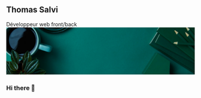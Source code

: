 ## Thomas Salvi
Développeur web front/back
![Cover](https://github.com/ThomasSalvi/ThomasSalvi/blob/main/cover.png)
### Hi there 👋
<!--
**ThomasSalvi/ThomasSalvi** is a ✨ _special_ ✨ repository because its `README.md` (this file) appears on your GitHub profile.
### Hi there 👋
Here are some ideas to get you started:

- 🔭 I’m currently working on ...
- 🌱 I’m currently learning ...
- 👯 I’m looking to collaborate on ...
- 🤔 I’m looking for help with ...
- 💬 Ask me about ...
- 📫 How to reach me: ...
- 😄 Pronouns: ...
- ⚡ Fun fact: ...
-->

